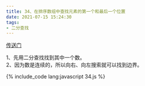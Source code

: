```yaml
---
title: 34、在排序数组中查找元素的第一个和最后一个位置
date: 2021-07-15 15:24:30
tags:
- 二分查找
---
```

[传送门](https://leetcode-cn.com/problems/find-first-and-last-position-of-element-in-sorted-array/)

1、先用二分查找找到其中一个数。   
2、因为数是连续的，所以向右、向左搜索就可以找到边界。

{% include_code lang:javascript 34.js %}